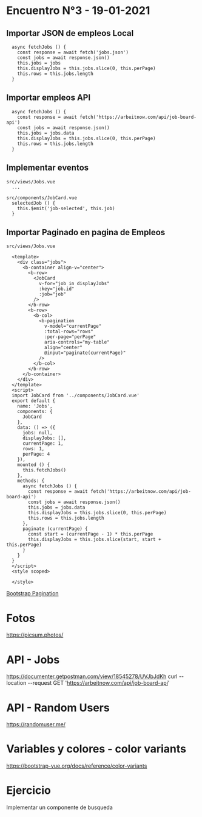 # Encuentro N°3 - 19-01-2021
## Importar JSON de empleos Local
```javascript:
  async fetchJobs () {
    const response = await fetch('jobs.json')
    const jobs = await response.json()
    this.jobs = jobs
    this.displayJobs = this.jobs.slice(0, this.perPage)
    this.rows = this.jobs.length
  }
```

## Importar empleos API
```javascript:
  async fetchJobs () {
    const response = await fetch('https://arbeitnow.com/api/job-board-api')
    const jobs = await response.json()
    this.jobs = jobs.data
    this.displayJobs = this.jobs.slice(0, this.perPage)
    this.rows = this.jobs.length
  }
```

## Implementar eventos
```javascript:
src/views/Jobs.vue
  ...

src/components/JobCard.vue
  selectedJob () {
    this.$emit('job-selected', this.job)
  }
```
## Importar Paginado en pagina de Empleos
``src/views/Jobs.vue``
```javascript:
  <template>
    <div class="jobs">
      <b-container align-v="center">
        <b-row>
          <JobCard
            v-for="job in displayJobs"
            :key="job.id"
            :job="job"
          />
        </b-row>
        <b-row>
          <b-col>
            <b-pagination
              v-model="currentPage"
              :total-rows="rows"
              :per-page="perPage"
              aria-controls="my-table"
              align="center"
              @input="paginate(currentPage)"
            />
          </b-col>
        </b-row>
      </b-container>
    </div>
  </template>
  <script>
  import JobCard from '../components/JobCard.vue'
  export default {
    name: 'Jobs',
    components: {
      JobCard
    },
    data: () => ({
      jobs: null,
      displayJobs: [],
      currentPage: 1,
      rows: 1,
      perPage: 4
    }),
    mounted () {
      this.fetchJobs()
    },
    methods: {
      async fetchJobs () {
        const response = await fetch('https://arbeitnow.com/api/job-board-api')
        const jobs = await response.json()
        this.jobs = jobs.data
        this.displayJobs = this.jobs.slice(0, this.perPage)
        this.rows = this.jobs.length
      },
      paginate (currentPage) {
        const start = (currentPage - 1) * this.perPage
        this.displayJobs = this.jobs.slice(start, start + this.perPage)
      }
    }
  }
  </script>
  <style scoped>

  </style>
```
[Bootstrap Pagination](https://bootstrap-vue.org/docs/components/pagination)

# Fotos
https://picsum.photos/

# API - Jobs
https://documenter.getpostman.com/view/18545278/UVJbJdKh
curl --location --request GET 'https://arbeitnow.com/api/job-board-api'

# API - Random Users
https://randomuser.me/

# Variables y colores - color variants
https://bootstrap-vue.org/docs/reference/color-variants

# Ejercicio
Implementar un componente de busqueda
